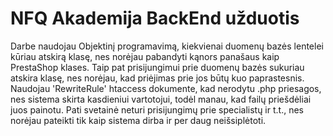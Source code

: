 # NFQ Akademija BackEnd užduotis

Darbe naudojau Objektinį programavimą, kiekvienai duomenų bazės lentelei kūriau atskirą klasę, nes norėjau pabandyti kąnors panašaus kaip PrestaShop klases. Taip pat prisijungimui prie duomenų bazės sukuriau atskira klasę, nes norėjau, kad priėjimas prie jos būtų kuo paprastesnis. Naudojau 'RewriteRule' htaccess dokumente, kad nerodytu .php priesagos, nes sistema skirta kasdieniui vartotojui, todėl manau, kad failų priešdėliai juos painotu. Pati svetainė neturi prisijungimų prie specialistų ir t.t., nes norėjau pateikti tik kaip sistema dirba ir per daug neišsiplėtoti.
